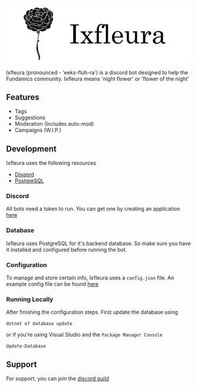 
![Logo](Assets/Ixfleura-03.jpg)


Ixfleura (pronounced - 'eeks-fluh-ra') is a discord bot designed to help the Fundamics community. Ixfleura means 'night flower' or 'flower of the night'


## Features

- Tags
- Suggestions
- Moderation (Includes auto-mod)
- Campaigns (W.I.P.)

## Development

Ixfleura uses the following resources
- [Disqord](https://github.com/Quahu/Disqord)
- [PostgreSQL](https://www.postgresql.org/)

### Discord
All bots need a token to run. You can get one by creating an application [here](https://discord.com/developers/applications)

### Database
Ixfleura uses PostgreSQL for it's backend database. So make sure you have it installed and configured before running the bot.

### Configuration
To manage and store certain info, Ixfleura uses a `config.json` file. An example config file can be found [here](https://github.com/Fundamics/Ixfleura/blob/master/Ixfleura/config.example.json)

### Running Locally
After finishing the configuration steps. First update the database using
```
dotnet ef database update
```
or if you're using Visual Studio and the `Package Manager Console`
```
Update-Database
```


## Support

For support, you can join the [discord guild](https://discord.gg/uXhtH9ZbxN)

  

